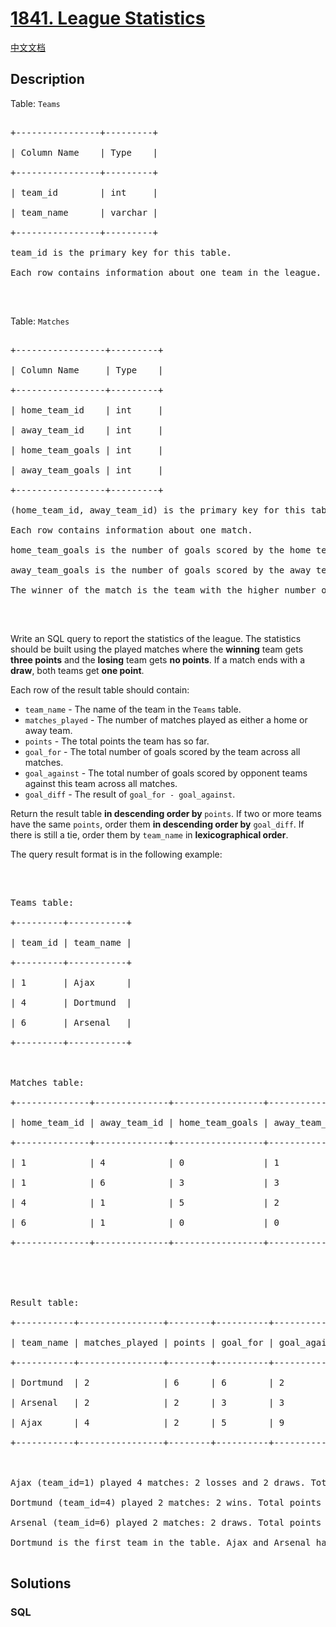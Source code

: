 # [1841. League Statistics](https://leetcode.com/problems/league-statistics)

[中文文档](/solution/1800-1899/1841.League%20Statistics/README.md)

## Description

<p>Table: <code>Teams</code></p>

<pre>

+----------------+---------+

| Column Name    | Type    |

+----------------+---------+

| team_id        | int     |

| team_name      | varchar |

+----------------+---------+

team_id is the primary key for this table.

Each row contains information about one team in the league.

</pre>

<p>&nbsp;</p>

<p>Table: <code>Matches</code></p>

<pre>

+-----------------+---------+

| Column Name     | Type    |

+-----------------+---------+

| home_team_id    | int     |

| away_team_id    | int     |

| home_team_goals | int     |

| away_team_goals | int     |

+-----------------+---------+

(home_team_id, away_team_id) is the primary key for this table.

Each row contains information about one match.

home_team_goals is the number of goals scored by the home team.

away_team_goals is the number of goals scored by the away team.

The winner of the match is the team with the higher number of goals.

</pre>

<p>&nbsp;</p>

<p>Write an SQL query to report the statistics of the league. The statistics should be built using the played matches where the <strong>winning</strong> team gets <strong>three points</strong> and the <strong>losing</strong> team gets <strong>no points</strong>. If a match ends with a <strong>draw</strong>, both teams get <strong>one point</strong>.</p>

<p>Each row of the result table should contain:</p>

<ul>
	<li><code>team_name</code> - The name of the team in the <code>Teams</code> table.</li>
	<li><code>matches_played</code> - The number of matches played as either a home or away team.</li>
	<li><code>points</code> - The total points the team has so far.</li>
	<li><code>goal_for</code> - The total number of goals scored by the team across all matches.</li>
	<li><code>goal_against</code> - The total number of goals scored by opponent teams against this team across all matches.</li>
	<li><code>goal_diff</code> - The result of <code>goal_for - goal_against</code>.</li>
</ul>

<p>Return the result table <strong>in descending order by </strong><code>points</code>. If two or more teams have the same <code>points</code>, order them <strong>in descending order by</strong> <code>goal_diff</code>. If there is still a tie, order them by <code>team_name</code> in <strong>lexicographical order</strong>.</p>

<p>The query result format is in the following example:</p>

<p>&nbsp;</p>

<pre>

Teams table:

+---------+-----------+

| team_id | team_name |

+---------+-----------+

| 1       | Ajax      |

| 4       | Dortmund  |

| 6       | Arsenal   |

+---------+-----------+



Matches table:

+--------------+--------------+-----------------+-----------------+

| home_team_id | away_team_id | home_team_goals | away_team_goals |

+--------------+--------------+-----------------+-----------------+

| 1            | 4            | 0               | 1               |

| 1            | 6            | 3               | 3               |

| 4            | 1            | 5               | 2               |

| 6            | 1            | 0               | 0               |

+--------------+--------------+-----------------+-----------------+





Result table:

+-----------+----------------+--------+----------+--------------+-----------+

| team_name | matches_played | points | goal_for | goal_against | goal_diff |

+-----------+----------------+--------+----------+--------------+-----------+

| Dortmund  | 2              | 6      | 6        | 2            | 4         |

| Arsenal   | 2              | 2      | 3        | 3            | 0         |

| Ajax      | 4              | 2      | 5        | 9            | -4        |

+-----------+----------------+--------+----------+--------------+-----------+



Ajax (team_id=1) played 4 matches: 2 losses and 2 draws. Total points = 0 + 0 + 1 + 1 = 2.

Dortmund (team_id=4) played 2 matches: 2 wins. Total points = 3 + 3 = 6.

Arsenal (team_id=6) played 2 matches: 2 draws. Total points = 1 + 1 = 2.

Dortmund is the first team in the table. Ajax and Arsenal have the same points, but since Arsenal has a higher goal_diff than Ajax, Arsenal comes before Ajax in the table.

</pre>

## Solutions

<!-- tabs:start -->

### **SQL**

```sql

```

<!-- tabs:end -->
